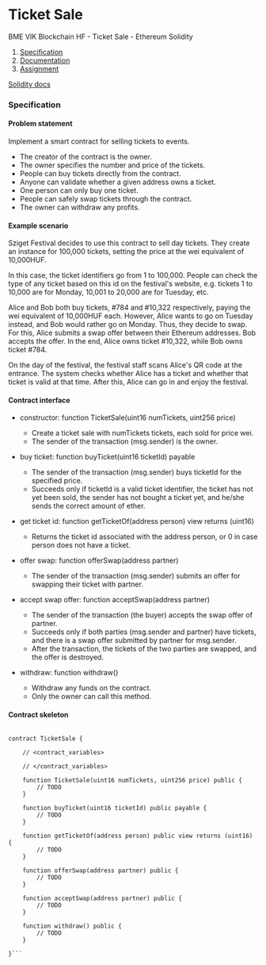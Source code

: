 # Ticket Sale

BME VIK Blockchain HF - Ticket Sale - Ethereum Solidity

1. [Specification](http://home.mit.bme.hu/~ikocsis/BC2018HF/solidity_22.html)
2. [Documentation](https://docs.google.com/document/d/1MGYwYwBeXrbyT4YSnRYcegcpcFlzgO_t58J6fvdlf3w/edit)
3. [Assignment](http://home.mit.bme.hu/~ikocsis/BC2018HF/README.html)

[Solidity docs](http://solidity.readthedocs.io/en/v0.4.21/index.html)


### Specification
#### Problem statement
Implement a smart contract for selling tickets to events.
* The creator of the contract is the owner.
* The owner specifies the number and price of the tickets.
* People can buy tickets directly from the contract.
* Anyone can validate whether a given address owns a ticket.
* One person can only buy one ticket.
* People can safely swap tickets through the contract.
* The owner can withdraw any profits.

#### Example scenario
Sziget Festival decides to use this contract to sell day tickets. They create an instance for 100,000 tickets, setting the price at the wei equivalent of 10,000HUF.

In this case, the ticket identifiers go from 1 to 100,000. People can check the type of any ticket based on this id on the festival's website, e.g. tickets 1 to 10,000 are for Monday, 10,001 to 20,000 are for Tuesday, etc.

Alice and Bob both buy tickets, #784 and #10,322 respectively, paying the wei equivalent of 10,000HUF each. However, Alice wants to go on Tuesday instead, and Bob would rather go on Monday. Thus, they decide to swap. For this, Alice submits a swap offer between their Ethereum addresses. Bob accepts the offer. In the end, Alice owns ticket #10,322, while Bob owns ticket #784.

On the day of the festival, the festival staff scans Alice's QR code at the entrance. The system checks whether Alice has a ticket and whether that ticket is valid at that time. After this, Alice can go in and enjoy the festival.

#### Contract interface

* constructor: function TicketSale(uint16 numTickets, uint256 price)
  * Create a ticket sale with numTickets tickets, each sold for price wei.
  * The sender of the transaction (msg.sender) is the owner.

* buy ticket: function buyTicket(uint16 ticketId) payable
  * The sender of the transaction (msg.sender) buys ticketId for the specified price.
  * Succeeds only if ticketId is a valid ticket identifier, the ticket has not yet been sold, the sender has not bought a ticket yet, and he/she sends the correct amount of ether.

* get ticket id: function getTicketOf(address person) view returns (uint16)
  * Returns the ticket id associated with the address person, or 0 in case person does not have a ticket.

* offer swap: function offerSwap(address partner)
  * The sender of the transaction (msg.sender) submits an offer for swapping their ticket with partner.

* accept swap offer: function acceptSwap(address partner)
  * The sender of the transaction (the buyer) accepts the swap offer of partner.
  * Succeeds only if both parties (msg.sender and partner) have tickets, and there is a swap offer submitted by partner for msg.sender.
  * After the transaction, the tickets of the two parties are swapped, and the offer is destroyed.

* withdraw: function withdraw()
  * Withdraw any funds on the contract.
  * Only the owner can call this method.
  
#### Contract skeleton
```pragma solidity ^0.4.21;

contract TicketSale {

    // <contract_variables>

    // </contract_variables>

    function TicketSale(uint16 numTickets, uint256 price) public {
        // TODO
    }

    function buyTicket(uint16 ticketId) public payable {
        // TODO
    }

    function getTicketOf(address person) public view returns (uint16) {
        // TODO
    }

    function offerSwap(address partner) public {
        // TODO
    }

    function acceptSwap(address partner) public {
        // TODO
    }

    function withdraw() public {
        // TODO
    }

}```
